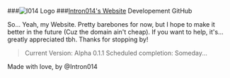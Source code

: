 ###![I014 Logo](/resources/favicon.ico)
###[Intron014's Website](https://intron014.com) Developement GitHub

So... Yeah, my Website. Pretty barebones for now, but I hope to make it better in the future (Cuz the domain ain't cheap). If you want to help, it's... greatly appreciated tbh. Thanks for stopping by!

> Current Version: Alpha 0.1.1
> Scheduled completion: Someday...

Made with love, by @Intron014